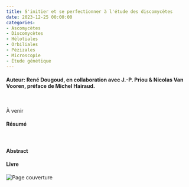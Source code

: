 ```yaml
---
title: S'initier et se perfectionner à l'étude des discomycètes
date: 2023-12-25 00:00:00
categories: 
- Ascomycètes
- Discomycètes
- Hélotiales
- Orbiliales
- Pézizales
- Microscopie
- Étude génétique
---
```



#### Auteur: René Dougoud, en collaboration avec J.-P. Priou & Nicolas Van Vooren, préface de Michel Hairaud.
<p>&nbsp; </p>


À venir
#### Résumé

<p>&nbsp; </p>


#### Abstract



#### Livre
![Page couverture](https://www.flickr.com/photos/kaufholtz/53419859826/sizes/w/.jpg "Figure 1. Couverture du livre")
<p>&nbsp; </p>



